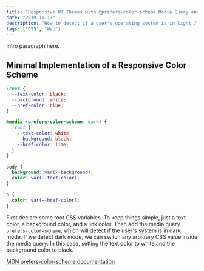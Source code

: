 ```yaml
---
title: "Responsive UI Themes with @prefers-color-scheme Media Query and CSS Variables"
date: "2019-11-13"
description: "How to detect if a user's operating system is in light / dark mode and present a themed UI without any JavaScript."
tags: ["CSS", "Web"]
---
```


<!-- LOOPED VIDEO / GIF HERE  -->
<!-- INTRO PARAGRAPH TEXT HERE -->

Intro paragraph here.

## Minimal Implementation of a Responsive Color Scheme

```css
:root {
  --text-color: black;
  --background: white;
  --href-color: blue;
}

@media (prefers-color-scheme: dark) {
  :root {
    --text-color: white;
    --background: black;
    --href-color: lime;
  }
}

body {
  background: var(--background);
  color: var(--text-color);
}

a {
  color: var(--href-color);
}
```

First declare some root CSS variables. To keep things simple, just a text color, a background color, and a link color. Then add the media query `prefers-color-scheme`, which will detect if the user's system is in dark mode. If we detect dark mode, we can switch any arbitrary CSS value inside the media query. In this case, setting the text color to white and the background color to black.

[MDN prefers-color-scheme documentation](https://developer.mozilla.org/en-US/docs/Web/CSS/@media/prefers-color-scheme)
